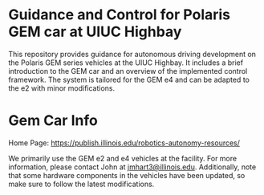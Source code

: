 # Guidance and Control for Polaris GEM car at UIUC Highbay

This repository provides guidance for autonomous driving development on the Polaris GEM series vehicles at the UIUC Highbay. It includes a brief introduction to the GEM car and an overview of the implemented control framework. The system is tailored for the GEM e4 and can be adapted to the e2 with minor modifications.

# Gem Car Info

Home Page: https://publish.illinois.edu/robotics-autonomy-resources/

We primarily use the GEM e2 and e4 vehicles at the facility. For more information, please contact John at jmhart3@illinois.edu. Additionally, note that some hardware components in the vehicles have been updated, so make sure to follow the latest modifications.
